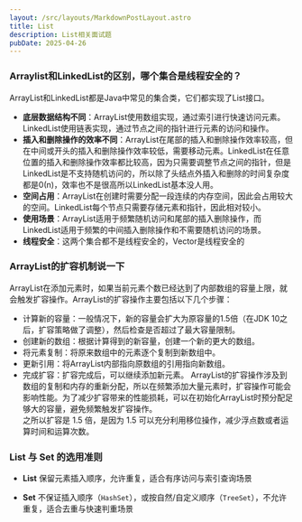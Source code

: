 ```yaml
---
layout: /src/layouts/MarkdownPostLayout.astro
title: List
description: List相关面试题
pubDate: 2025-04-26
---
```

### Arraylist和LinkedList的区别，哪个集合是线程安全的？

ArrayList和LinkedList都是Java中常见的集合类，它们都实现了List接口。

- **底层数据结构不同**：ArrayList使用数组实现，通过索引进行快速访问元素。LinkedList使用链表实现，通过节点之间的指针进行元素的访问和操作。
- **插入和删除操作的效率不同**：ArrayList在尾部的插入和删除操作效率较高，但在中间或开头的插入和删除操作效率较低，需要移动元素。LinkedList在任意位置的插入和删除操作效率都比较高，因为只需要调整节点之间的指针，但是LinkedList是不支持随机访问的，所以除了头结点外插入和删除的时间复杂度都是0(n)，效率也不是很高所以LinkedList基本没人用。
- **空间占用**：ArrayList在创建时需要分配一段连续的内存空间，因此会占用较大的空间。LinkedList每个节点只需要存储元素和指针，因此相对较小。
- **使用场景**：ArrayList适用于频繁随机访问和尾部的插入删除操作，而LinkedList适用于频繁的中间插入删除操作和不需要随机访问的场景。
- **线程安全**：这两个集合都不是线程安全的，Vector是线程安全的
### ArrayList的扩容机制说一下

ArrayList在添加元素时，如果当前元素个数已经达到了内部数组的容量上限，就会触发扩容操作。ArrayList的扩容操作主要包括以下几个步骤：
- 计算新的容量：一般情况下，新的容量会扩大为原容量的1.5倍（在JDK 10之后，扩容策略做了调整），然后检查是否超过了最大容量限制。
- 创建新的数组：根据计算得到的新容量，创建一个新的更大的数组。
- 将元素复制：将原来数组中的元素逐个复制到新数组中。
- 更新引用：将ArrayList内部指向原数组的引用指向新数组。
- 完成扩容：扩容完成后，可以继续添加新元素。
ArrayList的扩容操作涉及到数组的复制和内存的重新分配，所以在频繁添加大量元素时，扩容操作可能会影响性能。为了减少扩容带来的性能损耗，可以在初始化ArrayList时预分配足够大的容量，避免频繁触发扩容操作。  
之所以扩容是 1.5 倍，是因为 1.5 可以充分利用移位操作，减少浮点数或者运算时间和运算次数。
### List 与 Set 的选用准则

- **List** 保留元素插入顺序，允许重复，适合有序访问与索引查询场景 
    
- **Set** 不保证插入顺序（`HashSet`），或按自然/自定义顺序（`TreeSet`），不允许重复，适合去重与快速判重场景

